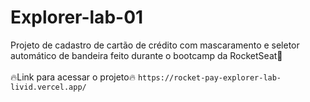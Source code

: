# Explorer-lab-01
Projeto de cadastro de cartão de crédito com mascaramento e seletor automático de bandeira feito durante o bootcamp da RocketSeat🚀
<br/>
<br/>
🔥Link para acessar o projeto🔥 `https://rocket-pay-explorer-lab-livid.vercel.app/`
